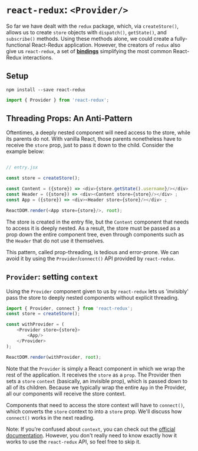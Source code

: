 # `react-redux`: `<Provider/>`

So far we have dealt with the `redux` package, which, via `createStore()`,
allows us to create `store` objects with `dispatch()`, `getState()`, and
`subscribe()` methods. Using these methods alone, we could create a fully-
functional React-Redux application. However, the creators of `redux` also give
us `react-redux`, a set of [**bindings**][bindings] simplifying the most common React-Redux interactions.

## Setup

```
npm install --save react-redux
```

```js
import { Provider } from 'react-redux';

```

## Threading Props: An Anti-Pattern

Oftentimes, a deeply nested component will need access to the store, while its
parents do not. With vanilla React, those parents nonetheless have to receive
the `store` prop, just to pass it down to the child. Consider the example below:

```js

// entry.jsx

const store = createStore();

const Content = ({store}) => <div>{store.getState().username}/></div> ;
const Header = ({store}) => <div><Content store={store}/></div> ;
const App = ({store}) => <div><Header store={store}/></div> ;

ReactDOM.render(<App store={store}/>, root);

```

The store is created in the entry file, but the `Content` component that needs
to access it is deeply nested. As a result, the store must be passed as a prop
down the entire component tree, even through components such as the `Header`
that do not use it themselves.

This pattern, called prop-threading, is tedious and error-prone. We can avoid
it by using the `Provider`/`connect()` API provided by `react-redux`.

## `Provider`: setting `context`

Using the `Provider` component given to us by `react-redux` lets us 'invisibly'
pass the store to deeply nested components without explicit threading.

```js
import { Provider, connect } from 'react-redux';
const store = createStore();

const withProvider = (
	<Provider store={store}>
		<App/>
	</Provider>
);

ReactDOM.render(withProvider, root);
```

Note that the `Provider` is simply a React component in which we wrap the rest
of the application. It receives the `store` as a `prop`. The Provider then sets
a `store` `context` (basically, an invisible prop), which is passed down to all
of its children. Because we typically wrap the entire `App` in the Provider, all
our components will receive the store context. 

Components that need to access the store context will have to `connect()`, which converts the `store` context to into a `store` prop. We'll discuss how `connect()` works in the next reading.

Note: If you're confused about `context`, you can check out the
[official documentation][context]. However, you don't really need to know exactly how it works to use the `react-redux` API, so feel free to skip it.

[context]: https://facebook.github.io/react/docs/context.html
[bindings]: https://en.wikipedia.org/wiki/Language_binding
